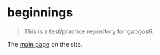 # beginnings

> This is a test/practice repository for gabrjos6.


The [main page](gabrjos6.github.io/beginnings/test.html) on the site.
